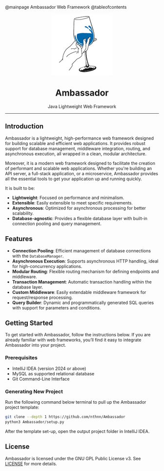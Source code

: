 @mainpage Ambassador Web Framework
@tableofcontents

<div align="center">
    <img src="logo.png" width="200" />
    <h1 align="center">Ambassador</h1>
    <p align="center">Java Lightweight Web Framework</p>
</div>

---

## Introduction

Ambassador is a lightweight, high-performance web framework designed for building scalable and efficient web applications. It provides robust support for database management, middleware integration, routing, and asynchronous execution, all wrapped in a clean, modular architecture.

Moreover, it is a modern web framework designed to facilitate the creation of performant and scalable web applications. Whether you're building an API server, a full-stack application, or a microservice, Ambassador provides all the essential tools to get your application up and running quickly.

It is built to be:
- **Lightweight**: Focused on performance and minimalism.
- **Extensible**: Easily extensible to meet specific requirements.
- **Asynchronous**: Optimized for asynchronous processing for better scalability.
- **Database-agnostic**: Provides a flexible database layer with built-in connection pooling and query management.

## Features

- **Connection Pooling**: Efficient management of database connections with the `DatabaseManager`.
- **Asynchronous Execution**: Supports asynchronous HTTP handling, ideal for high-concurrency applications.
- **Modular Routing**: Flexible routing mechanism for defining endpoints and middleware.
- **Transaction Management**: Automatic transaction handling within the database layer.
- **Custom Middleware**: Easily extendable middleware framework for request/response processing.
- **Query Builder**: Dynamic and programmatically generated SQL queries with support for parameters and conditions.

## Getting Started

To get started with Ambassador, follow the instructions below. If you are already familiar with web frameworks, you’ll find it easy to integrate Ambassador into your project.

### Prerequisites

- IntelliJ IDEA (version 2024 or above)
- MySQL as supported relational database
- Git Command-Line Interface

### Generating New Project

Run the following command below terminal to pull up the Ambassador project template:

```bash
git clone --depth 1 https://github.com/nthnn/Ambassador
python3 Ambassador/setup.py
```

After the template set-up, open the output project folder in IntelliJ IDEA.

## License

Ambassador is licensed under the GNU GPL Public License v3. See [LICENSE](https://github.com/nthnn/Ambassador/blob/main/LICENSE) for more details.
